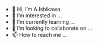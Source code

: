 - 👋 Hi, I’m A.Ishikawa
- 👀 I’m interested in ...
- 🌱 I’m currently learning ...
- 💞️ I’m looking to collaborate on ...
- 📫 How to reach me ...

<!---
IS250C/IS250C is a ✨ special ✨ repository because its `README.md` (this file) appears on your GitHub profile.
You can click the Preview link to take a look at your changes.
--->
